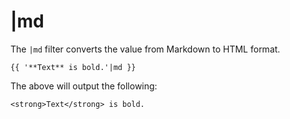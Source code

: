 # |md

The `|md` filter converts the value from Markdown to HTML format.

```twig
{{ '**Text** is bold.'|md }}
```

The above will output the following:

```twig
<strong>Text</strong> is bold.
```